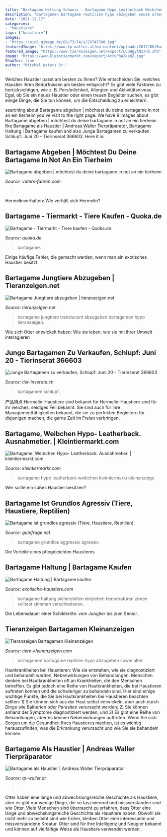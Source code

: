 ```yaml
---
title: "Bartagame Haltung Schweiz - Bartagame Hypo Leatherback Weibchen Kleintiermarkt Kleinanzeige"
description: "Bartagamen bartagame reptilien hypo abzugeben sowie alter"
date: "2021-12-17"
categories:
- "haustiere"
tags: ["haustiere"]
images:
- "https://pic0.qimage.de/88/73/74/s228747388.jpg"
featuredImage: "https://www.tp-waller.at/wp-content/uploads/2017/08/Bartagame-weiß.jpg"
featured_image: "https://www.tieranzeigen.net/export/LCpHgylN17nb.JPG"
image: "https://www.kleintiermarkt.com/export/4truPhW2ke8Z.jpg"
ShowToc: true
author: "Mitchel Waters Sr."
---
```



Welches Haustier passt am besten zu Ihnen?
Wie entscheiden Sie, welches Haustier Ihren Bedürfnissen am besten entspricht? Es gibt viele Faktoren zu berücksichtigen, wie z. B. Persönlichkeit, Allergien und Aktivitätsniveau. Egal, ob Sie ein neues Haustier oder einen treuen Begleiter suchen, es gibt einige Dinge, die Sie tun können, um die Entscheidung zu erleichtern.

	

		
searching about Bartagame abgeben | möchtest du deine bartagame in not an ein tierheim you've visit to the right page. We have 9 Images about Bartagame abgeben | möchtest du deine bartagame in not an ein tierheim like Bartagame als Haustier | Andreas Waller Tierpräparator, Bartagame Haltung | Bartagame kaufen and also Junge Bartagamen zu verkaufen, Schlupf: Juni 20 - Tierinserat 366603. Here it is:
		
    
## Bartagame Abgeben | Möchtest Du Deine Bartagame In Not An Ein Tierheim

<img loading=lazy src="https://vaters-fahren.com/bysv/6Ir-3JvzulYbA5VWXUTauwHaEO.jpg" onerror="this.onerror=null;this.src='https://tse4.mm.bing.net/th?id=OIP.YHqU2rGHPfAqq18Ns7ZK3QAAAA&amp;pid=15.1';" alt="Bartagame abgeben | möchtest du deine bartagame in not an ein tierheim">

_Source: vaters-fahren.com_

>. 

	

Hermelinverhalten: Wie verhält sich Hermelin?

    
## Bartagame - Tiermarkt - Tiere Kaufen - Quoka.de

<img loading=lazy src="https://pic0.qimage.de/88/73/74/s228747388.jpg" onerror="this.onerror=null;this.src='https://tse1.mm.bing.net/th?id=OIP.oTP-ogBRhavusFRi9ozpKgAAAA&amp;pid=15.1';" alt="Bartagame - Tiermarkt - Tiere kaufen - Quoka.de">

_Source: quoka.de_

>bartagame. 

	

Einige häufige Fehler, die gemacht werden, wenn man ein exotisches Haustier besitzt:

    
## Bartagame Jungtiere Abzugeben | Tieranzeigen.net

<img loading=lazy src="https://www.tieranzeigen.net/export/LCpHgylN17nb.JPG" onerror="this.onerror=null;this.src='https://tse4.mm.bing.net/th?id=OIP.f5UtjyqRRp2Lzfh0ZNveBAHaFj&amp;pid=15.1';" alt="Bartagame Jungtiere abzugeben | tieranzeigen.net">

_Source: tieranzeigen.net_

>bartagame jungtiere translucent abzugeben bartagamen hypo tieranzeigen. 

	

Wie sich Otter entwickelt haben: Wie sie leben, wie sie mit ihrer Umwelt interagieren

    
## Junge Bartagamen Zu Verkaufen, Schlupf: Juni 20 - Tierinserat 366603

<img loading=lazy src="http://www.tier-inserate.ch/Bartagamen/Bartagamen-366603-366603/1.jpg" onerror="this.onerror=null;this.src='https://tse1.mm.bing.net/th?id=OIP.IGV2CAe8EG2smU9JutHpSQHaJ4&amp;pid=15.1';" alt="Junge Bartagamen zu verkaufen, Schlupf: Juni 20 - Tierinserat 366603">

_Source: tier-inserate.ch_

>bartagamen schlupf. 

	

产品特点:Hermelin-Haustiere sind bekannt für
Hermelin-Haustiere sind für ihr weiches, seidiges Fell bekannt. Sie sind auch für ihre Managementfähigkeiten bekannt, die sie zu perfekten Begleitern für diejenigen machen, die gerne Zeit im Freien verbringen.

    
## Bartagame, Weibchen Hypo- Leatherback. Ausnahmetier. | Kleintiermarkt.com

<img loading=lazy src="https://www.kleintiermarkt.com/export/4truPhW2ke8Z.jpg" onerror="this.onerror=null;this.src='https://tse3.mm.bing.net/th?id=OIP.Y_QUmV-Ak5n2qnSGGVjYzgHaJ5&amp;pid=15.1';" alt="Bartagame, Weibchen Hypo- Leatherback. Ausnahmetier. | kleintiermarkt.com">

_Source: kleintiermarkt.com_

>bartagame hypo leatherback weibchen kleintiermarkt kleinanzeige. 

	

Wer sollte ein süßes Haustier besitzen?

    
## Bartagame Ist Grundlos Agressiv (Tiere, Haustiere, Reptilien)

<img loading=lazy src="https://images.gutefrage.net/media/fragen/bilder/bartagame-ist-grundlos-agressiv/0_original.jpg?v=1300623884000" onerror="this.onerror=null;this.src='https://tse2.mm.bing.net/th?id=OIP.QIxHztC5N2kfvzp1lV_eMAHaFj&amp;pid=15.1';" alt="Bartagame ist grundlos agressiv (Tiere, Haustiere, Reptilien)">

_Source: gutefrage.net_

>bartagame grundlos aggressiv agressiv. 

	

Die Vorteile eines pflegeleichten Haustieres

    
## Bartagame Haltung | Bartagame Kaufen

<img loading=lazy src="https://exotische-haustiere.com/wp-content/uploads/2019/02/bartagame-futter-e1551216620703-430x188.jpg" onerror="this.onerror=null;this.src='https://tse2.mm.bing.net/th?id=OIP.LHDaXdqmpSCGrkWfA7M4dwAAAA&amp;pid=15.1';" alt="Bartagame Haltung | Bartagame kaufen">

_Source: exotische-haustiere.com_

>bartagame haltung sicherstellen einziehen temperaturen zonen solltest stimmen verschiedenen. 

	

Die Lebensdauer einer Schildkröte: vom Jungtier bis zum Senior.

    
## Tieranzeigen Bartagamen Kleinanzeigen

<img loading=lazy src="http://www.tiere-kleinanzeigen.com/export/5b95eb482a90ff9281f16bed85d6c.jpg" onerror="this.onerror=null;this.src='https://tse1.mm.bing.net/th?id=OIP.XMFIr38XYook5IqjDM0uygHaFj&amp;pid=15.1';" alt="Tieranzeigen Bartagamen Kleinanzeigen">

_Source: tiere-kleinanzeigen.com_

>bartagamen bartagame reptilien hypo abzugeben sowie alter. 

	

Hautkrankheiten bei Haustieren: Wie sie entstehen, wie sie diagnostiziert und behandelt werden, Nebenwirkungen von Behandlungen.
Menschen denken bei Hautkrankheiten oft an Krankheiten, die den Menschen betreffen. Es gibt jedoch eine Reihe von Hautkrankheiten, die bei Haustieren auftreten können und die schwieriger zu behandeln sind. Hier sind einige wichtige Punkte, die Sie bei Hautkrankheiten bei Haustieren beachten sollten: 1) Sie können sich aus der Haut selbst entwickeln, aber auch durch Dinge wie Bakterien oder Parasiten verursacht werden; 2) Sie können anhand der Symptome diagnostiziert werden; und 3) Es gibt eine Reihe von Behandlungen, aber es können Nebenwirkungen auftreten. Wenn Sie sich Sorgen um die Gesundheit Ihres Haustieres machen, ist es wichtig herauszufinden, was die Erkrankung verursacht und wie Sie sie behandeln können.

    
## Bartagame Als Haustier | Andreas Waller Tierpräparator

<img loading=lazy src="https://www.tp-waller.at/wp-content/uploads/2017/08/Bartagame-weiß.jpg" onerror="this.onerror=null;this.src='https://tse2.mm.bing.net/th?id=OIP.FsXMmENfwKKiFzmiIIFM6AHaEK&amp;pid=15.1';" alt="Bartagame als Haustier | Andreas Waller Tierpräparator">

_Source: tp-waller.at_

>. 

	

Otter haben eine lange und abwechslungsreiche Geschichte als Haustiere, aber es gibt nur wenige Dinge, die so faszinierend und missverstanden sind wie Otter.
Viele Menschen sind überrascht zu erfahren, dass Otter eine lange und abwechslungsreiche Geschichte als Haustiere haben. Obwohl sie nicht mehr so beliebt sind wie früher, bleiben Otter eine interessante und missverstandene Kreatur. Otter sind für ihre Intelligenz und Neugier bekannt und können auf vielfältige Weise als Haustiere verwendet werden.

